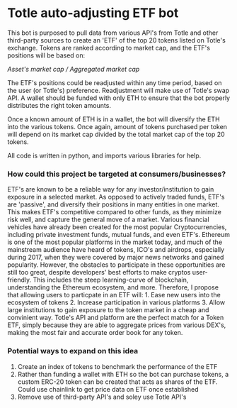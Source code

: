 # Totle auto-adjusting ETF bot

This bot is purposed to pull data from various API's from Totle and other third-party sources to create
an 'ETF' of the top 20 tokens listed on Totle's exchange. Tokens are ranked according to market cap,
and the ETF's positions will be based on:

*Asset's market cap / Aggregated market cap*

The ETF's positions could be readjusted within any time period, based on the user (or Totle's) preference.
Readjustment will make use of Totle's swap API.
A wallet should be funded with only ETH to ensure that the bot properly distributes the right token amounts.

Once a known amount of ETH is in a wallet, the bot will diversify the ETH into the various tokens. Once again,
amount of tokens purchased per token will depend on its market cap divided by the total market cap of the top 20
tokens.

All code is written in python, and imports various libraries for help.

### How could this project be targeted at consumers/businesses?
ETF's are known to be a reliable way for any investor/institution to gain exposure in a selected market. As opposed to 
actively traded funds, ETF's are 'passive', and diversify their positions in many entities in one market. This
makes ETF's competitive compared to other funds, as they minimize risk well, and capture the general move of a market.
Various financial vehicles have already been created for the most popular Cryptocurrencies, including private
investment funds, mutual funds, and even ETF's. Ethereum is one of the most popular platforms in the market today, and much of 
the mainstream audience have heard of tokens, ICO's and airdrops, especially during 2017, when they were covered by major
news networks and gained popularity.
However, the obstacles to participate in these opportunities are still too great, despite developers' best efforts to make
cryptos user-friendly. This includes the steep learning-curve of blockchain, understanding the Ethereum ecosystem, and more.
Therefore, I propose that allowing users to particpate in an ETF will: 1. Ease new users into the ecosystem of tokens 
2. Increase participation in various platforms 3. Allow large institutions to gain exposure to the token market in a cheap and convinient way.
Totle's API and platform are the perfect match for a Token ETF, simply because they are able to aggregate prices from various DEX's,
making the most fair and accurate order book for any token.

### Potential ways to expand on this idea
1. Create an index of tokens to benchmark the performance of the ETF
2. Rather than funding a wallet with ETH so the bot can purchase tokens, a custom ERC-20 token can be 
   created that acts as shares of the ETF. Could use chainlink to get price data on ETF once established
3. Remove use of third-party API's and soley use Totle API's




